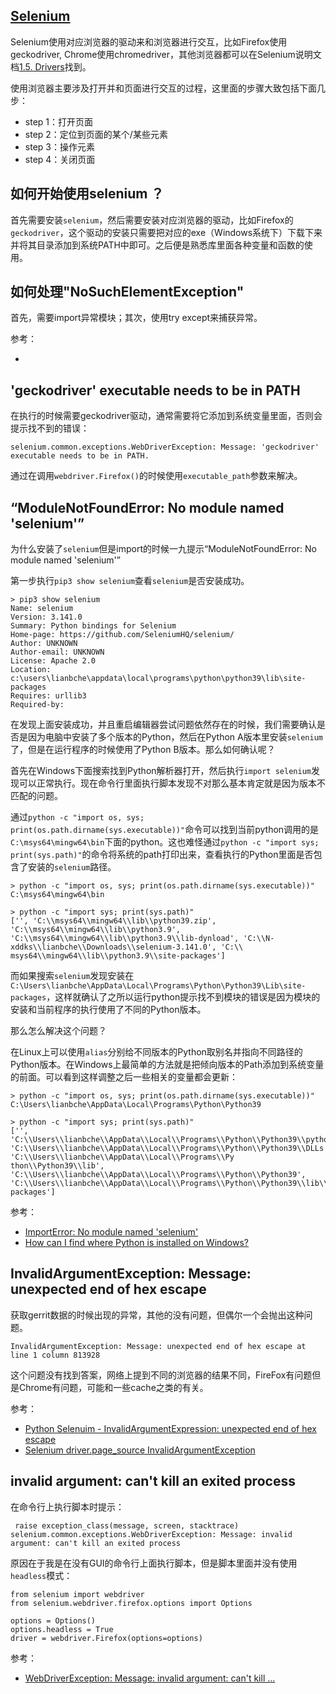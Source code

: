 ## [Selenium](https://selenium-python.readthedocs.io/)

Selenium使用对应浏览器的驱动来和浏览器进行交互，比如Firefox使用geckodriver, Chrome使用chromedriver，其他浏览器都可以在Selenium说明文档[1.5. Drivers](https://selenium-python.readthedocs.io/installation.html#drivers)找到。

使用浏览器主要涉及打开并和页面进行交互的过程，这里面的步骤大致包括下面几步：

- step 1：打开页面
- step 2：定位到页面的某个/某些元素
- step 3：操作元素
- step 4：关闭页面


## 如何开始使用selenium ？

首先需要安装`selenium`，然后需要安装对应浏览器的驱动，比如Firefox的`geckodriver`，这个驱动的安装只需要把对应的exe（Windows系统下）下载下来并将其目录添加到系统PATH中即可。之后便是熟悉库里面各种变量和函数的使用。


## 如何处理"NoSuchElementException"

首先，需要import异常模块；其次，使用try except来捕获异常。

参考：

- [](https://stackoverflow.com/questions/38022658/selenium-python-handling-no-such-element-exception)


## 'geckodriver' executable needs to be in PATH

在执行的时候需要geckodriver驱动，通常需要将它添加到系统变量里面，否则会提示找不到的错误：

```
selenium.common.exceptions.WebDriverException: Message: 'geckodriver' executable needs to be in PATH.
```

通过在调用`webdriver.Firefox()`的时候使用`executable_path`参数来解决。


## “ModuleNotFoundError: No module named 'selenium'”

为什么安装了`selenium`但是import的时候一九提示“ModuleNotFoundError: No module named 'selenium'”

第一步执行`pip3 show selenium`查看`selenium`是否安装成功。

```
> pip3 show selenium
Name: selenium
Version: 3.141.0
Summary: Python bindings for Selenium
Home-page: https://github.com/SeleniumHQ/selenium/
Author: UNKNOWN
Author-email: UNKNOWN
License: Apache 2.0
Location: c:\users\lianbche\appdata\local\programs\python\python39\lib\site-packages
Requires: urllib3
Required-by:
```

在发现上面安装成功，并且重启编辑器尝试问题依然存在的时候，我们需要确认是否是因为电脑中安装了多个版本的Python，然后在Python A版本里安装`selenium`了，但是在运行程序的时候使用了Python B版本。那么如何确认呢？

首先在Windows下面搜索找到Python解析器打开，然后执行`import selenium`发现可以正常执行。现在命令行里面执行脚本发现不对那么基本肯定就是因为版本不匹配的问题。

通过`python -c "import os, sys; print(os.path.dirname(sys.executable))"`命令可以找到当前python调用的是`C:\msys64\mingw64\bin`下面的python。这也难怪通过`python -c "import sys; print(sys.path)"`的命令将系统的path打印出来，查看执行的Python里面是否包含了安装的`selenium`路径。

```
> python -c "import os, sys; print(os.path.dirname(sys.executable))"
C:\msys64\mingw64\bin

> python -c "import sys; print(sys.path)"
['', 'C:\\msys64\\mingw64\\lib\\python39.zip', 'C:\\msys64\\mingw64\\lib\\python3.9', 'C:\\msys64\\mingw64\\lib\\python3.9\\lib-dynload', 'C:\\N-xddks\\lianbche\\Downloads\\selenium-3.141.0', 'C:\\
msys64\\mingw64\\lib\\python3.9\\site-packages']
```

而如果搜索`selenium`发现安装在`C:\Users\lianbche\AppData\Local\Programs\Python\Python39\Lib\site-packages`，这样就确认了之所以运行python提示找不到模块的错误是因为模块的安装和当前程序的执行使用了不同的Python版本。

那么怎么解决这个问题？

在Linux上可以使用`alias`分别给不同版本的Python取别名并指向不同路径的Python版本。在Windows上最简单的方法就是把倾向版本的Path添加到系统变量的前面。可以看到这样调整之后一些相关的变量都会更新：

```
> python -c "import os, sys; print(os.path.dirname(sys.executable))"
C:\Users\lianbche\AppData\Local\Programs\Python\Python39

> python -c "import sys; print(sys.path)"
['', 'C:\\Users\\lianbche\\AppData\\Local\\Programs\\Python\\Python39\\python39.zip', 'C:\\Users\\lianbche\\AppData\\Local\\Programs\\Python\\Python39\\DLLs', 'C:\\Users\\lianbche\\AppData\\Local\\Programs\\Py
thon\\Python39\\lib', 'C:\\Users\\lianbche\\AppData\\Local\\Programs\\Python\\Python39', 'C:\\Users\\lianbche\\AppData\\Local\\Programs\\Python\\Python39\\lib\\site-packages']
```


参考：

- [ImportError: No module named 'selenium'](https://stackoverflow.com/questions/31147660/importerror-no-module-named-selenium)
- [How can I find where Python is installed on Windows?](https://stackoverflow.com/questions/647515/how-can-i-find-where-python-is-installed-on-windows)


## InvalidArgumentException: Message: unexpected end of hex escape

获取gerrit数据的时候出现的异常，其他的没有问题，但偶尔一个会抛出这种问题。

```
InvalidArgumentException: Message: unexpected end of hex escape at line 1 column 813928
```

这个问题没有找到答案，网络上提到不同的浏览器的结果不同，FireFox有问题但是Chrome有问题，可能和一些cache之类的有关。

参考：

- [Python Selenuim - InvalidArgumentExpression: unexpected end of hex escape](https://stackoverflow.com/questions/65729386/python-selenuim-invalidargumentexpression-unexpected-end-of-hex-escape)
- [Selenium driver.page_source InvalidArgumentException](https://stackoverflow.com/questions/73606180/selenium-driver-page-source-invalidargumentexception)


##  invalid argument: can't kill an exited process

在命令行上执行脚本时提示：

```
 raise exception_class(message, screen, stacktrace)
selenium.common.exceptions.WebDriverException: Message: invalid argument: can't kill an exited process
```

原因在于我是在没有GUI的命令行上面执行脚本，但是脚本里面并没有使用`headless`模式：

```
from selenium import webdriver
from selenium.webdriver.firefox.options import Options

options = Options()
options.headless = True
driver = webdriver.Firefox(options=options)
```

参考：

- [WebDriverException: Message: invalid argument: can't kill ...](https://stackoverflow.com/questions/52534658/webdriverexception-message-invalid-argument-cant-kill-an-exited-process-with)